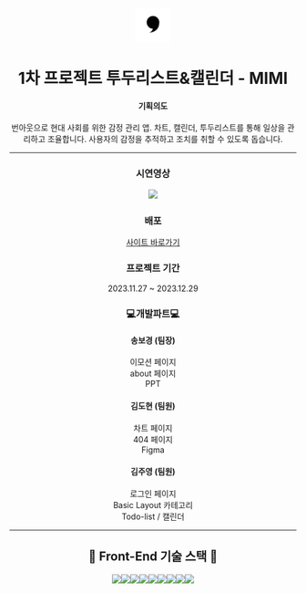 <div align= "center">
</div>
<div align= "center">
<div style="text-align: center;">
    <img src="/public/android-chrome-512x512.png" width="60">

# 1차 프로젝트 투두리스트&캘린더 - MIMI

<div align="center">

#### 기획의도

번아웃으로 현대 사회를 위한 감정 관리 앱. 차트, 캘린더, 투두리스트를 통해 일상을 관리하고 조율합니다.
사용자의 감정을 추적하고 조치를 취할 수 있도록 돕습니다.

---

</div>
<div align="center">
<h3>시연영상</h3>
<div align="center">
 <p>
      <img src="/public/DemoVideo.gif"/>
    </p>



<div align="center">
<h3>배포</h3>
<div align="center">
    <span>
        <a href="[http://192.168.0.144:5223/](https://todolist-mimi-3team.vercel.app/)" target="_blank">
            사이트 바로가기
        </a>
    </span>
</div>
</div>



### 프로젝트 기간

2023.11.27 ~ 2023.12.29

</div>



<div align="center">
<h3> 💻개발파트💻 </h3>

#### 송보경 (팀장)

이모션 페이지<br>
about 페이지<br>
PPT

#### 김도현 (팀원)

차트 페이지<br>
404 페이지<br>
Figma

#### 김주영 (팀원)

로그인 페이지<br>
Basic Layout 카테고리<br>
Todo-list / 캘린더

---

</div>

## 🔨 Front-End 기술 스택 🔨

<div style="text-align: center;">
    <div style="display: flex; flex-direction: row; justify-content: center;">
        <img src="https://img.shields.io/badge/React-61DAFB?style=flat&logo=react&logoColor=white" />
        <img src="https://img.shields.io/badge/Node.js-339933?style=flat&for-the-badge&logo=Node.js&logoColor=white">
        <img src="https://img.shields.io/badge/axios-5A29E4?style=flat&logo=axios&logoColor=white" />
        <img src="https://img.shields.io/badge/JavaScript-F7DF1E?style=flat&logo=JavaScript&logoColor=white" />
        <img src="https://img.shields.io/badge/StyledComponents-DB7093?style=flat&logo=styledcomponents&logoColor=white" />
        <img src="https://img.shields.io/badge/Sass-CC6699?style=flat&for-the-badge&logo=Sass&logoColor=white">
        <img src="https://img.shields.io/badge/CSS3-1572B6?style=flat&logo=CSS3&logoColor=white" />
        <img src="https://img.shields.io/badge/HTML5-E34F26?style=flat&logo=HTML5&logoColor=white" />
        <img src="https://img.shields.io/badge/Ant Design-0170FE?style=flat&for-the-badge&logo=Ant Design&logoColor=white">
    </div>
</div>
